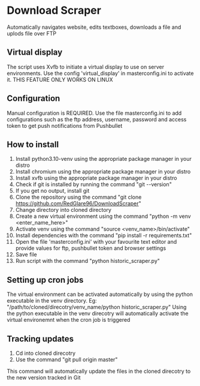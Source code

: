 # Download Scraper
Automatically navigates website, edits textboxes, downloads a file and uplods file over FTP

## Virtual display
The script uses Xvfb to initiate a virtual display to use on server environments. Use the config 'virtual_display' in masterconfig.ini to activate it. THIS FEATURE ONLY WORKS ON LINUX

## Configuration
Manual configuration is REQUIRED. Use the file masterconfig.ini to add configurations such as the ftp address, username, password and access token to get push notifications from Pushbullet

## How to install
1. Install python3.10-venv using the appropriate package manager in your distro
2. Install chromium using the appropriate package manager in your distro
3. Install xvfb using the appropriate package manager in your distro
4. Check if git is installed by running the command "git --version"
5. If you get no output, install git
6. Clone the repository using the command "git clone https://github.com/RedGlare96/DownloadScraper"
7. Change directory into cloned directory
8. Create a new virtual environment using the command "python -m venv <enter_name_here>"
7. Activate venv using the command "source <venv_name>/bin/activate"
9. Install dependencies with the command "pip install -r requirements.txt"
10. Open the file 'masterconfig.ini' with your favourite text editor and provide values for ftp, pushbullet token and browser settings
11. Save file
12. Run script with the command "python historic_scraper.py"

## Setting up cron jobs
The virtual environment can be activated automatically by using the python executable in the venv directory. Eg: "/path/to/cloned/direcotry/venv_name/python historic_scraper.py"
Using the python executable in the venv direcotry will automatically activate the virtual environemnt when the cron job is triggered

## Tracking updates
1. Cd into cloned direcotry
2. Use the command "git pull origin master"

This command will automatically update the files in the cloned direcotry to the new version tracked in Git

